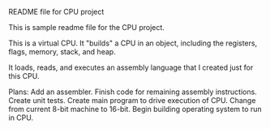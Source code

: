README file for CPU project

This is sample readme file for the CPU project.

This is a virtual CPU. It "builds" a CPU in an object, including the
registers, flags, memory, stack, and heap.

It loads, reads, and executes an assembly language that I created just
for this CPU.

Plans:
Add an assembler.
Finish code for remaining assembly instructions.
Create unit tests.
Create main program to drive execution of CPU.
Change from current 8-bit machine to 16-bit.
Begin building operating system to run in CPU.
